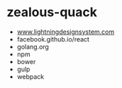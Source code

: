 # zealous-quack

- www.lightningdesignsystem.com
- facebook.github.io/react
- golang.org
- npm
- bower
- gulp
- webpack
